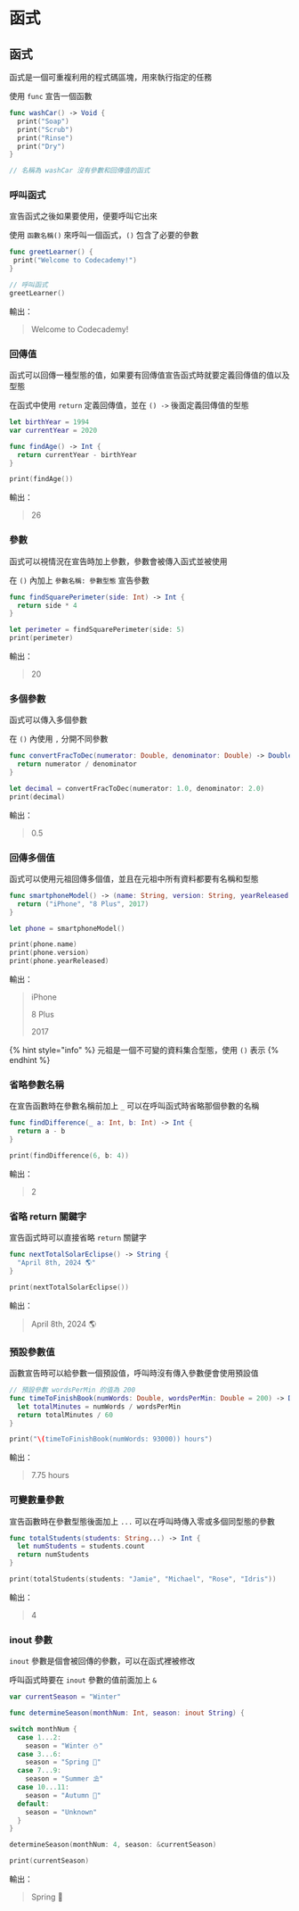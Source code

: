 # 函式

## 函式

函式是一個可重複利用的程式碼區塊，用來執行指定的任務

使用 `func` 宣告一個函數

```swift
func washCar() -> Void {
  print("Soap")
  print("Scrub")
  print("Rinse")
  print("Dry")
}

// 名稱為 washCar 沒有參數和回傳值的函式
```

### 呼叫函式

宣告函式之後如果要使用，便要呼叫它出來

使用 `函數名稱()` 來呼叫一個函式，`()` 包含了必要的參數

```swift
func greetLearner() {
 print("Welcome to Codecademy!")
}

// 呼叫函式
greetLearner() 
```

輸出：

> Welcome to Codecademy!

### 回傳值

函式可以回傳一種型態的值，如果要有回傳值宣告函式時就要定義回傳值的值以及型態

在函式中使用 `return` 定義回傳值，並在 `() ->` 後面定義回傳值的型態

```swift
let birthYear = 1994
var currentYear = 2020

func findAge() -> Int {
  return currentYear - birthYear
}

print(findAge())
```

輸出：

> 26

### 參數

函式可以視情況在宣告時加上參數，參數會被傳入函式並被使用

在 `()` 內加上 `參數名稱: 參數型態` 宣告參數

```swift
func findSquarePerimeter(side: Int) -> Int {
  return side * 4
} 

let perimeter = findSquarePerimeter(side: 5)
print(perimeter)
```

輸出：

> 20

### 多個參數

函式可以傳入多個參數

在 `()` 內使用 `,` 分開不同參數

```swift
func convertFracToDec(numerator: Double, denominator: Double) -> Double {
  return numerator / denominator
} 

let decimal = convertFracToDec(numerator: 1.0, denominator: 2.0) 
print(decimal)
```

輸出：

> 0.5

### 回傳多個值

函式可以使用元祖回傳多個值，並且在元祖中所有資料都要有名稱和型態

```swift
func smartphoneModel() -> (name: String, version: String, yearReleased: Int) {
  return ("iPhone", "8 Plus", 2017)
}

let phone = smartphoneModel()

print(phone.name)
print(phone.version)
print(phone.yearReleased)
```

輸出：

> iPhone
>
> 8 Plus
>
> 2017

{% hint style="info" %}
元祖是一個不可變的資料集合型態，使用 `()` 表示
{% endhint %}

### 省略參數名稱

在宣告函數時在參數名稱前加上 `_` 可以在呼叫函式時省略那個參數的名稱

```swift
func findDifference(_ a: Int, b: Int) -> Int {
  return a - b
}

print(findDifference(6, b: 4))
```

輸出：

> 2

### 省略 return 關鍵字

宣告函式時可以直接省略 `return` 關鍵字

```swift
func nextTotalSolarEclipse() -> String {
  "April 8th, 2024 🌎"
}

print(nextTotalSolarEclipse())
```

輸出：

> April 8th, 2024 🌎

### 預設參數值

函數宣告時可以給參數一個預設值，呼叫時沒有傳入參數便會使用預設值

```swift
// 預設參數 wordsPerMin 的值為 200
func timeToFinishBook(numWords: Double, wordsPerMin: Double = 200) -> Double {
  let totalMinutes = numWords / wordsPerMin 
  return totalMinutes / 60 
}

print("\(timeToFinishBook(numWords: 93000)) hours")
```

輸出：

> 7.75 hours

### 可變數量參數

宣告函數時在參數型態後面加上 `...` 可以在呼叫時傳入零或多個同型態的參數

```swift
func totalStudents(students: String...) -> Int {
  let numStudents = students.count
  return numStudents
}

print(totalStudents(students: "Jamie", "Michael", "Rose", "Idris"))
```

輸出：

> 4

### inout 參數

`inout` 參數是個會被回傳的參數，可以在函式裡被修改

呼叫函式時要在 `inout` 參數的值前面加上 `&`

```swift
var currentSeason = "Winter" 

func determineSeason(monthNum: Int, season: inout String) {

switch monthNum {
  case 1...2:
    season = "Winter ⛄️" 
  case 3...6:
    season = "Spring 🌱"
  case 7...9:
    season = "Summer ⛱"
  case 10...11: 
    season = "Autumn 🍂"
  default: 
    season = "Unknown"
  } 
} 

determineSeason(monthNum: 4, season: &currentSeason)

print(currentSeason)
```

輸出：

> Spring 🌱
